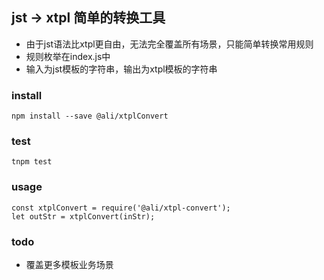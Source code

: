 ## jst -> xtpl 简单的转换工具

* 由于jst语法比xtpl更自由，无法完全覆盖所有场景，只能简单转换常用规则
* 规则枚举在index.js中
* 输入为jst模板的字符串，输出为xtpl模板的字符串

### install
```
npm install --save @ali/xtplConvert
```

### test
```
tnpm test
```

### usage

```
const xtplConvert = require('@ali/xtpl-convert');
let outStr = xtplConvert(inStr);
```

### todo

* 覆盖更多模板业务场景

